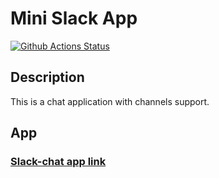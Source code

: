 # Mini Slack App

[![Github Actions Status](https://github.com/hexlet-components/projects-frontend-l4-server/workflows/Node%20CI/badge.svg)](https://github.com/hexlet-components/projects-frontend-l4-server/actions)

## Description
This is a chat application with channels support.

## App

### [Slack-chat app link](https://kuznevia-chat.herokuapp.com/)
